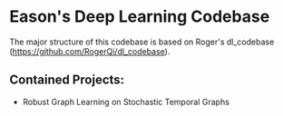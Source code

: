 # Eason's Deep Learning Codebase  
The major structure of this codebase is based on Roger's dl_codebase (https://github.com/RogerQi/dl_codebase).

## Contained Projects:
- Robust Graph Learning on Stochastic Temporal Graphs